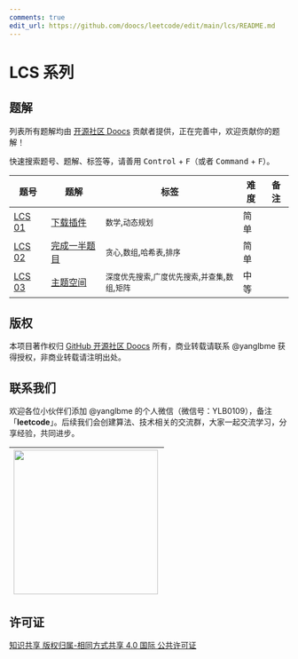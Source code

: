 ```yaml
---
comments: true
edit_url: https://github.com/doocs/leetcode/edit/main/lcs/README.md
---
```


# LCS 系列

## 题解

列表所有题解均由 [开源社区 Doocs](https://github.com/doocs) 贡献者提供，正在完善中，欢迎贡献你的题解！

快速搜索题号、题解、标签等，请善用 <kbd>Control</kbd> + <kbd>F</kbd>（或者 <kbd>Command</kbd> + <kbd>F</kbd>）。

| 题号                                           | 题解                                                                                               | 标签                                                 | 难度 | 备注 |
| ---------------------------------------------- | -------------------------------------------------------------------------------------------------- | ---------------------------------------------------- | ---- | ---- |
| [LCS 01](https://leetcode.cn/problems/Ju9Xwi/) | [ 下载插件](/lcs/LCS%2001.%20%E4%B8%8B%E8%BD%BD%E6%8F%92%E4%BB%B6/README.md)                       | `数学`,`动态规划`                                    | 简单 |
| [LCS 02](https://leetcode.cn/problems/WqXACV/) | [ 完成一半题目](/lcs/LCS%2002.%20%E5%AE%8C%E6%88%90%E4%B8%80%E5%8D%8A%E9%A2%98%E7%9B%AE/README.md) | `贪心`,`数组`,`哈希表`,`排序`                        | 简单 |
| [LCS 03](https://leetcode.cn/problems/YesdPw/) | [ 主题空间](/lcs/LCS%2003.%20%E4%B8%BB%E9%A2%98%E7%A9%BA%E9%97%B4/README.md)                       | `深度优先搜索`,`广度优先搜索`,`并查集`,`数组`,`矩阵` | 中等 |

## 版权

本项目著作权归 [GitHub 开源社区 Doocs](https://github.com/doocs) 所有，商业转载请联系 @yanglbme 获得授权，非商业转载请注明出处。

## 联系我们

欢迎各位小伙伴们添加 @yanglbme 的个人微信（微信号：YLB0109），备注 「**leetcode**」。后续我们会创建算法、技术相关的交流群，大家一起交流学习，分享经验，共同进步。

| <img src="https://cdn-doocs.oss-cn-shenzhen.aliyuncs.com/gh/doocs/images/qrcode-for-yanglbme.png" width="260px" align="left"/> |
| ------------------------------------------------------------------------------------------------------------------------------ |

## 许可证

<a rel="license" href="http://creativecommons.org/licenses/by-sa/4.0/">知识共享 版权归属-相同方式共享 4.0 国际 公共许可证</a>
